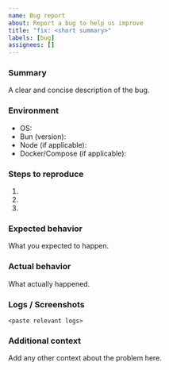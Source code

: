 ```yaml
---
name: Bug report
about: Report a bug to help us improve
title: "fix: <short summary>"
labels: [bug]
assignees: []
---
```


### Summary

A clear and concise description of the bug.

### Environment

- OS:
- Bun (version):
- Node (if applicable):
- Docker/Compose (if applicable):

### Steps to reproduce

1.
2.
3.

### Expected behavior

What you expected to happen.

### Actual behavior

What actually happened.

### Logs / Screenshots

```text
<paste relevant logs>
```

### Additional context

Add any other context about the problem here.
